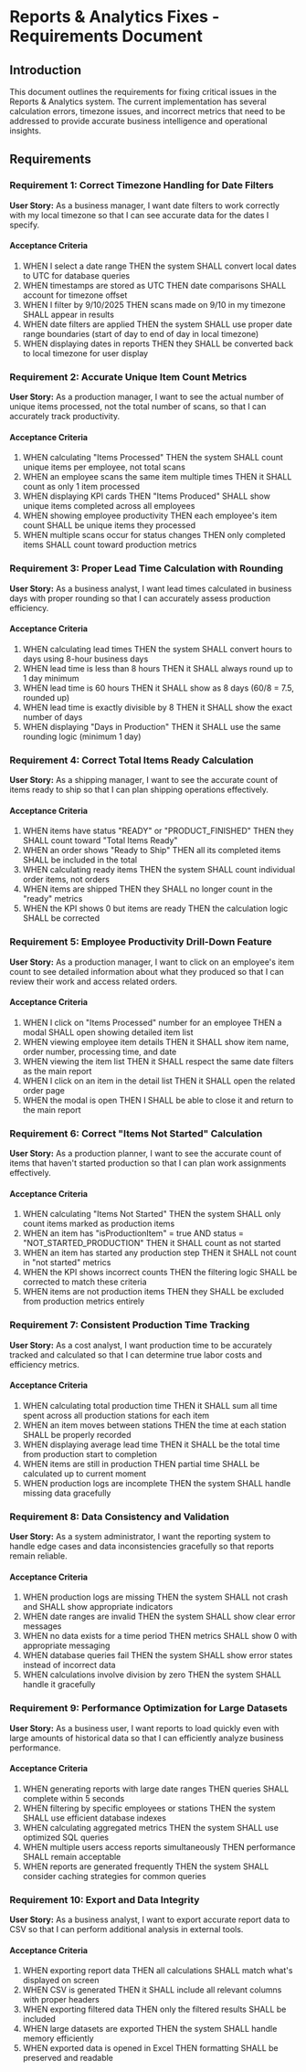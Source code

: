 # Reports & Analytics Fixes - Requirements Document

## Introduction

This document outlines the requirements for fixing critical issues in the Reports & Analytics system. The current implementation has several calculation errors, timezone issues, and incorrect metrics that need to be addressed to provide accurate business intelligence and operational insights.

## Requirements

### Requirement 1: Correct Timezone Handling for Date Filters

**User Story:** As a business manager, I want date filters to work correctly with my local timezone so that I can see accurate data for the dates I specify.

#### Acceptance Criteria

1. WHEN I select a date range THEN the system SHALL convert local dates to UTC for database queries
2. WHEN timestamps are stored as UTC THEN date comparisons SHALL account for timezone offset
3. WHEN I filter by 9/10/2025 THEN scans made on 9/10 in my timezone SHALL appear in results
4. WHEN date filters are applied THEN the system SHALL use proper date range boundaries (start of day to end of day in local timezone)
5. WHEN displaying dates in reports THEN they SHALL be converted back to local timezone for user display

### Requirement 2: Accurate Unique Item Count Metrics

**User Story:** As a production manager, I want to see the actual number of unique items processed, not the total number of scans, so that I can accurately track productivity.

#### Acceptance Criteria

1. WHEN calculating "Items Processed" THEN the system SHALL count unique items per employee, not total scans
2. WHEN an employee scans the same item multiple times THEN it SHALL count as only 1 item processed
3. WHEN displaying KPI cards THEN "Items Produced" SHALL show unique items completed across all employees
4. WHEN showing employee productivity THEN each employee's item count SHALL be unique items they processed
5. WHEN multiple scans occur for status changes THEN only completed items SHALL count toward production metrics

### Requirement 3: Proper Lead Time Calculation with Rounding

**User Story:** As a business analyst, I want lead times calculated in business days with proper rounding so that I can accurately assess production efficiency.

#### Acceptance Criteria

1. WHEN calculating lead times THEN the system SHALL convert hours to days using 8-hour business days
2. WHEN lead time is less than 8 hours THEN it SHALL always round up to 1 day minimum
3. WHEN lead time is 60 hours THEN it SHALL show as 8 days (60/8 = 7.5, rounded up)
4. WHEN lead time is exactly divisible by 8 THEN it SHALL show the exact number of days
5. WHEN displaying "Days in Production" THEN it SHALL use the same rounding logic (minimum 1 day)

### Requirement 4: Correct Total Items Ready Calculation

**User Story:** As a shipping manager, I want to see the accurate count of items ready to ship so that I can plan shipping operations effectively.

#### Acceptance Criteria

1. WHEN items have status "READY" or "PRODUCT_FINISHED" THEN they SHALL count toward "Total Items Ready"
2. WHEN an order shows "Ready to Ship" THEN all its completed items SHALL be included in the total
3. WHEN calculating ready items THEN the system SHALL count individual order items, not orders
4. WHEN items are shipped THEN they SHALL no longer count in the "ready" metrics
5. WHEN the KPI shows 0 but items are ready THEN the calculation logic SHALL be corrected

### Requirement 5: Employee Productivity Drill-Down Feature

**User Story:** As a production manager, I want to click on an employee's item count to see detailed information about what they produced so that I can review their work and access related orders.

#### Acceptance Criteria

1. WHEN I click on "Items Processed" number for an employee THEN a modal SHALL open showing detailed item list
2. WHEN viewing employee item details THEN it SHALL show item name, order number, processing time, and date
3. WHEN viewing the item list THEN it SHALL respect the same date filters as the main report
4. WHEN I click on an item in the detail list THEN it SHALL open the related order page
5. WHEN the modal is open THEN I SHALL be able to close it and return to the main report

### Requirement 6: Correct "Items Not Started" Calculation

**User Story:** As a production planner, I want to see the accurate count of items that haven't started production so that I can plan work assignments effectively.

#### Acceptance Criteria

1. WHEN calculating "Items Not Started" THEN the system SHALL only count items marked as production items
2. WHEN an item has "isProductionItem" = true AND status = "NOT_STARTED_PRODUCTION" THEN it SHALL count as not started
3. WHEN an item has started any production step THEN it SHALL not count in "not started" metrics
4. WHEN the KPI shows incorrect counts THEN the filtering logic SHALL be corrected to match these criteria
5. WHEN items are not production items THEN they SHALL be excluded from production metrics entirely

### Requirement 7: Consistent Production Time Tracking

**User Story:** As a cost analyst, I want production time to be accurately tracked and calculated so that I can determine true labor costs and efficiency metrics.

#### Acceptance Criteria

1. WHEN calculating total production time THEN it SHALL sum all time spent across all production stations for each item
2. WHEN an item moves between stations THEN the time at each station SHALL be properly recorded
3. WHEN displaying average lead time THEN it SHALL be the total time from production start to completion
4. WHEN items are still in production THEN partial time SHALL be calculated up to current moment
5. WHEN production logs are incomplete THEN the system SHALL handle missing data gracefully

### Requirement 8: Data Consistency and Validation

**User Story:** As a system administrator, I want the reporting system to handle edge cases and data inconsistencies gracefully so that reports remain reliable.

#### Acceptance Criteria

1. WHEN production logs are missing THEN the system SHALL not crash and SHALL show appropriate indicators
2. WHEN date ranges are invalid THEN the system SHALL show clear error messages
3. WHEN no data exists for a time period THEN metrics SHALL show 0 with appropriate messaging
4. WHEN database queries fail THEN the system SHALL show error states instead of incorrect data
5. WHEN calculations involve division by zero THEN the system SHALL handle it gracefully

### Requirement 9: Performance Optimization for Large Datasets

**User Story:** As a business user, I want reports to load quickly even with large amounts of historical data so that I can efficiently analyze business performance.

#### Acceptance Criteria

1. WHEN generating reports with large date ranges THEN queries SHALL complete within 5 seconds
2. WHEN filtering by specific employees or stations THEN the system SHALL use efficient database indexes
3. WHEN calculating aggregated metrics THEN the system SHALL use optimized SQL queries
4. WHEN multiple users access reports simultaneously THEN performance SHALL remain acceptable
5. WHEN reports are generated frequently THEN the system SHALL consider caching strategies for common queries

### Requirement 10: Export and Data Integrity

**User Story:** As a business analyst, I want to export accurate report data to CSV so that I can perform additional analysis in external tools.

#### Acceptance Criteria

1. WHEN exporting report data THEN all calculations SHALL match what's displayed on screen
2. WHEN CSV is generated THEN it SHALL include all relevant columns with proper headers
3. WHEN exporting filtered data THEN only the filtered results SHALL be included
4. WHEN large datasets are exported THEN the system SHALL handle memory efficiently
5. WHEN exported data is opened in Excel THEN formatting SHALL be preserved and readable
